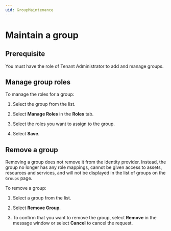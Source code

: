 ```yaml
---
uid: GroupMaintenance
---
```


# Maintain a group

## Prerequisite

You must have the role of Tenant Administrator to add and manage groups.

## Manage group roles

To manage the roles for a group:

1. Select the group from the list.

1. Select **Manage Roles** in the **Roles** tab.

1. Select the roles you want to assign to the group.

1. Select **Save**.

## Remove a group

Removing a group does not remove it from the identity provider. Instead, the group no longer has any role mappings, cannot be given access to assets, resources and services, and will not be displayed in the list of groups on the `Groups` page.

To remove a group:

1. Select a group from the list.

1. Select **Remove Group**.

1. To confirm that you want to remove the group, select **Remove** in the message window or select **Cancel** to cancel the request.
